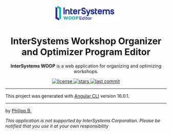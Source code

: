 <div align="center">
  <br />
  <img src="src/assets/imgs/InterSystemsWOOPLogo.png" alt="InterSystemsWOOPLogo" width="40%"/>
  <h1>InterSystems Workshop Organizer and Optimizer Program Editor</h1>
  <p>
    <b>InterSystems WOOP</b> is a web application for organizing and optimizing workshops.
  </p>
</div>

<!-- Badges -->
<div align="center">
   <a href="https://github.com/intersystems-dach/InterSystemsWOOPEditor/blob/master/LICENSE">
       <img src="https://img.shields.io/github/license/intersystems-dach/InterSystemsWOOPEditor" alt="license" />
   </a>
   <a href="https://github.com/intersystems-dach/InterSystemsWOOPEditor/stargazers">
       <img src="https://img.shields.io/github/stars/intersystems-dach/InterSystemsWOOPEditor" alt="stars" />
   </a>
   <a href="https://github.com/intersystems-dach/InterSystemsWOOPEditor/commits/master">
       <img src="https://img.shields.io/github/last-commit/intersystems-dach/InterSystemsWOOPEditor" alt="last commit" />
   </a>
</div>

---

This project was generated with [Angular CLI](https://github.com/angular/angular-cli) version 16.0.1.

---

by [Philipp B.](https://github.com/phil1436)

_This application is not supported by InterSystems Corporation. Please be notified that you use it at your own responsibility_
